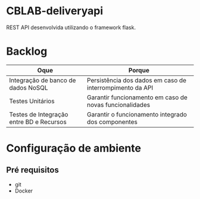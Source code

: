 # CBLAB-deliveryapi

REST API desenvolvida utilizando o framework flask.

# Backlog
| Oque | Porque |
| ------------------- | ------------------- |
| Integração de banco de dados NoSQL |  Persistência dos dados em caso de interrompimento da API |
| Testes Unitários |  Garantir funcionamento em caso de novas funcionalidades |
| Testes de Integração entre BD e Recursos | Garantir o funcionamento integrado dos componentes | 

# Configuração de ambiente
## Pré requisitos
- git
- Docker
